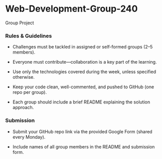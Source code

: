 # Web-Development-Group-240
Group Project 


### Rules & Guidelines
- Challenges must be tackled in assigned or self-formed groups (2–5 members).

- Everyone must contribute—collaboration is a key part of the learning.

- Use only the technologies covered during the week, unless specified otherwise.

- Keep your code clean, well-commented, and pushed to GitHub (one repo per group).

- Each group should include a brief README explaining the solution approach.

### Submission
- Submit your GitHub repo link via the provided Google Form (shared every Monday).

- Include names of all group members in the README and submission form.
